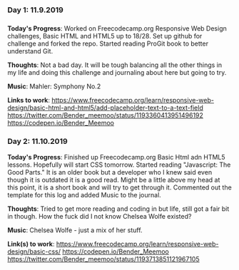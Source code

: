 <!--- # 100 Days Of Code - Log

### Day 0: 
##### 

**Today's Progress**: 

**Thoughts**:

**Music**:

**Link(s) to work**: --->

### Day 1: 11.9.2019
#####
**Today's Progress**: 
Worked on Freecodecamp.org Responsive Web Design challenges, Basic HTML and HTML5 up to 18/28. 
Set up github for challenge and forked the repo. Started reading ProGit book to better understand Git. 

**Thoughts**: 
Not a bad day. It will be tough balancing all the other things in my life and doing this challenge and journaling about here but going to try.

**Music**: Mahler: Symphony No.2

**Links to work**:
https://www.freecodecamp.org/learn/responsive-web-design/basic-html-and-html5/add-placeholder-text-to-a-text-field
https://twitter.com/Bender_meemoo/status/1193360413951496192
https://codepen.io/Bender_Meemoo

### Day 2: 11.10.2019

**Today's Progress**:
Finished up Freecodecamp.org Basic Html adn HTML5 lessons. Hopefully will start CSS tomorrow. Started reading "Javascript: The Good Parts." It is an older book but a developer who I knew said even though it is outdated it is a good read. Might be a little above my head at this point, it is a short book and will try to get through it. Commented out the template for this log and added Music to the journal.

**Thoughts**:
Tried to get more reading and coding in but life, still got a fair bit in though. How the fuck did I not know Chelsea Wolfe existed?

**Music**:
Chelsea Wolfe - just a mix of her stuff.

**Link(s) to work**:
https://www.freecodecamp.org/learn/responsive-web-design/basic-css/
https://codepen.io/Bender_Meemoo
https://twitter.com/Bender_meemoo/status/1193713851121967105

